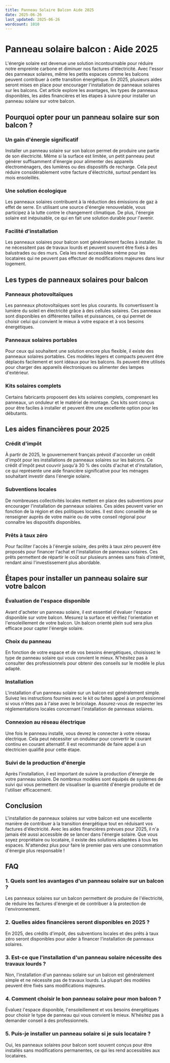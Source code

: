 ```yaml
---
title: Panneau Solaire Balcon Aide 2025
date: 2025-06-26
last_updated: 2025-06-26
wordcount: 1010
---
```


# Panneau solaire balcon : Aide 2025

L'énergie solaire est devenue une solution incontournable pour réduire notre empreinte carbone et diminuer nos factures d'électricité. Avec l'essor des panneaux solaires, même les petits espaces comme les balcons peuvent contribuer à cette transition énergétique. En 2025, plusieurs aides seront mises en place pour encourager l'installation de panneaux solaires sur les balcons. Cet article explore les avantages, les types de panneaux disponibles, les aides financières et les étapes à suivre pour installer un panneau solaire sur votre balcon.

## Pourquoi opter pour un panneau solaire sur son balcon ?

### Un gain d'énergie significatif

Installer un panneau solaire sur son balcon permet de produire une partie de son électricité. Même si la surface est limitée, un petit panneau peut générer suffisamment d'énergie pour alimenter des appareils électroménagers, des lumières ou des dispositifs de recharge. Cela peut réduire considérablement votre facture d'électricité, surtout pendant les mois ensoleillés.

### Une solution écologique

Les panneaux solaires contribuent à la réduction des émissions de gaz à effet de serre. En utilisant une source d'énergie renouvelable, vous participez à la lutte contre le changement climatique. De plus, l'énergie solaire est inépuisable, ce qui en fait une solution durable pour l'avenir.

### Facilité d'installation

Les panneaux solaires pour balcon sont généralement faciles à installer. Ils ne nécessitent pas de travaux lourds et peuvent souvent être fixés à des balustrades ou des murs. Cela les rend accessibles même pour les locataires qui ne peuvent pas effectuer de modifications majeures dans leur logement.

## Les types de panneaux solaires pour balcon

### Panneaux photovoltaïques

Les panneaux photovoltaïques sont les plus courants. Ils convertissent la lumière du soleil en électricité grâce à des cellules solaires. Ces panneaux sont disponibles en différentes tailles et puissances, ce qui permet de choisir celui qui convient le mieux à votre espace et à vos besoins énergétiques.

### Panneaux solaires portables

Pour ceux qui souhaitent une solution encore plus flexible, il existe des panneaux solaires portables. Ces modèles légers et compacts peuvent être déplacés facilement et sont idéaux pour les balcons. Ils peuvent être utilisés pour charger des appareils électroniques ou alimenter des lampes d'extérieur.

### Kits solaires complets

Certains fabricants proposent des kits solaires complets, comprenant les panneaux, un onduleur et le matériel de montage. Ces kits sont conçus pour être faciles à installer et peuvent être une excellente option pour les débutants.

## Les aides financières pour 2025

### Crédit d'impôt

À partir de 2025, le gouvernement français prévoit d'accorder un crédit d'impôt pour les installations de panneaux solaires sur les balcons. Ce crédit d'impôt peut couvrir jusqu'à 30 % des coûts d'achat et d'installation, ce qui représente une aide financière significative pour les ménages souhaitant investir dans l'énergie solaire.

### Subventions locales

De nombreuses collectivités locales mettent en place des subventions pour encourager l'installation de panneaux solaires. Ces aides peuvent varier en fonction de la région et des politiques locales. Il est donc conseillé de se renseigner auprès de votre mairie ou de votre conseil régional pour connaître les dispositifs disponibles.

### Prêts à taux zéro

Pour faciliter l'accès à l'énergie solaire, des prêts à taux zéro peuvent être proposés pour financer l'achat et l'installation de panneaux solaires. Ces prêts permettent de répartir le coût sur plusieurs années sans frais d'intérêt, rendant ainsi l'investissement plus abordable.

## Étapes pour installer un panneau solaire sur votre balcon

### Évaluation de l'espace disponible

Avant d'acheter un panneau solaire, il est essentiel d'évaluer l'espace disponible sur votre balcon. Mesurez la surface et vérifiez l'orientation et l'ensoleillement de votre balcon. Un balcon orienté plein sud sera plus efficace pour capter l'énergie solaire.

### Choix du panneau

En fonction de votre espace et de vos besoins énergétiques, choisissez le type de panneau solaire qui vous convient le mieux. N'hésitez pas à consulter des professionnels pour obtenir des conseils sur le modèle le plus adapté.

### Installation

L'installation d'un panneau solaire sur un balcon est généralement simple. Suivez les instructions fournies avec le kit ou faites appel à un professionnel si vous n'êtes pas à l'aise avec le bricolage. Assurez-vous de respecter les réglementations locales concernant l'installation de panneaux solaires.

### Connexion au réseau électrique

Une fois le panneau installé, vous devrez le connecter à votre réseau électrique. Cela peut nécessiter un onduleur pour convertir le courant continu en courant alternatif. Il est recommandé de faire appel à un électricien qualifié pour cette étape.

### Suivi de la production d'énergie

Après l'installation, il est important de suivre la production d'énergie de votre panneau solaire. De nombreux modèles sont équipés de systèmes de suivi qui vous permettent de visualiser la quantité d'énergie produite et de l'utiliser efficacement.

## Conclusion

L'installation de panneaux solaires sur votre balcon est une excellente manière de contribuer à la transition énergétique tout en réduisant vos factures d'électricité. Avec les aides financières prévues pour 2025, il n'a jamais été aussi accessible de se lancer dans l'énergie solaire. Que vous soyez propriétaire ou locataire, il existe des solutions adaptées à tous les espaces. N'attendez plus pour faire le premier pas vers une consommation d'énergie plus responsable !

## FAQ

### 1. Quels sont les avantages d'un panneau solaire sur un balcon ?

Les panneaux solaires sur un balcon permettent de produire de l'électricité, de réduire les factures d'énergie et de contribuer à la protection de l'environnement.

### 2. Quelles aides financières seront disponibles en 2025 ?

En 2025, des crédits d'impôt, des subventions locales et des prêts à taux zéro seront disponibles pour aider à financer l'installation de panneaux solaires.

### 3. Est-ce que l'installation d'un panneau solaire nécessite des travaux lourds ?

Non, l'installation d'un panneau solaire sur un balcon est généralement simple et ne nécessite pas de travaux lourds. La plupart des modèles peuvent être fixés sans modifications majeures.

### 4. Comment choisir le bon panneau solaire pour mon balcon ?

Évaluez l'espace disponible, l'ensoleillement et vos besoins énergétiques pour choisir le type de panneau qui vous convient le mieux. N'hésitez pas à demander conseil à des professionnels.

### 5. Puis-je installer un panneau solaire si je suis locataire ?

Oui, les panneaux solaires pour balcon sont souvent conçus pour être installés sans modifications permanentes, ce qui les rend accessibles aux locataires.